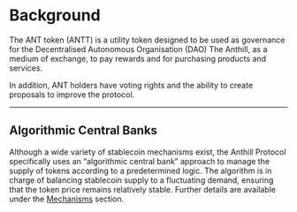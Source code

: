 # Background

The ANT token (ANTT) is a utility token designed to be used as governance for the Decentralised Autonomous Organisation (DAO) The Anthill, as a medium of exchange, to pay rewards and for purchasing products and services.

In addition, ANT holders have voting rights and the ability to create proposals to improve the protocol.

***

## Algorithmic Central Banks <a href="#algorithmic-central-banks" id="algorithmic-central-banks"></a>

Although a wide variety of stablecoin mechanisms exist, the Anthill Protocol specifically uses an “algorithmic central bank” approach to manage the supply of tokens according to a predetermined logic. The algorithm is in charge of balancing stablecoin supply to a fluctuating demand, ensuring that the token price remains relatively stable. Further details are available under the [Mechanisms](stabilisation-mechanism.md) section.
